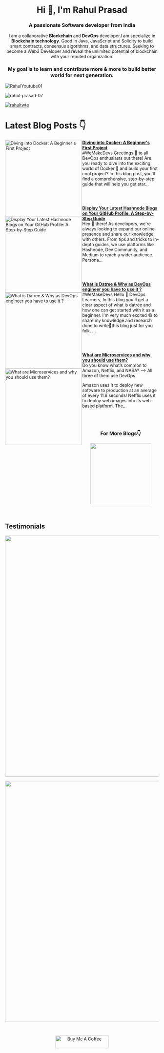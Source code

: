 <h1 align="center">Hi 👋, I'm Rahul Prasad</h1>
<h3 align="center">A passionate Software developer from India</h3>

<div align="center">

I am a collaborative **Blockchain** and  **DevOps**  developer.I am specialize in **Blockchain technology**. Good in Java, JavaScript and Solidity to build smart contracts, consensus algorithms, and data structures. Seeking to become a Web3 Developer and reveal the unlimited potential of blockchain with your reputed organization.

### My goal is to learn and contribute more & more to build better world for next generation.
</div>


![RahulYoutube01](https://user-images.githubusercontent.com/101723031/187357459-4676f439-31c3-4b09-a82a-709f07e1e15f.png)


<p align="left"> 
  <img src="https://komarev.com/ghpvc/?username=rahul-prasad-07&label=Profile%20views&color=0e75b6&style=flat" alt="rahul-prasad-07" /> 
</p>

<p align="left"> <a href="https://twitter.com/rahultwte" target="blank"><img src="https://img.shields.io/twitter/follow/rahultwte?logo=twitter&style=for-the-badge" alt="rahultwte" /></a> </p>

# Latest Blog Posts 👇
<!-- HASHNODE_BLOG:START -->
<p align="left">
<a href="https://rahulprasad.hashnode.dev//diving-into-docker-a-beginners-first-project" title="Diving into Docker: A Beginner's First Project"><img src="https://cdn.hashnode.com/res/hashnode/image/upload/v1677321844020/9fc45144-4ab7-4389-bb3a-f1ce63ca2cae.png" alt="Diving into Docker: A Beginner's First Project" width="250px" align="left" /></a>
<a href="https://rahulprasad.hashnode.dev//diving-into-docker-a-beginners-first-project" title="Diving into Docker: A Beginner's First Project"><strong>Diving into Docker: A Beginner's First Project</strong></a>
<br/> #WeMakeDevs
Greetings 👋 to all DevOps enthusiasts out there! Are you ready to dive into the exciting world of Docker 🐳 and build your first cool project?
In this blog post, you'll find a comprehensive, step-by-step guide that will help you get star... </p> <br/> <br/>
<p align="left">
<a href="https://rahulprasad.hashnode.dev//display-your-latest-hashnode-blogs-on-your-github-profile-a-step-by-step-guide" title="Display Your Latest Hashnode Blogs on Your GitHub Profile: A Step-by-Step Guide"><img src="https://cdn.hashnode.com/res/hashnode/image/upload/v1677419149842/41fa6a6f-83f6-4fcc-97d2-4c90fe9bbed5.png" alt="Display Your Latest Hashnode Blogs on Your GitHub Profile: A Step-by-Step Guide" width="250px" align="left" /></a>
<a href="https://rahulprasad.hashnode.dev//display-your-latest-hashnode-blogs-on-your-github-profile-a-step-by-step-guide" title="Display Your Latest Hashnode Blogs on Your GitHub Profile: A Step-by-Step Guide"><strong>Display Your Latest Hashnode Blogs on Your GitHub Profile: A Step-by-Step Guide</strong></a>
<br/> Hey 👋 there!
As developers, we're always looking to expand our online presence and share our knowledge with others. From tips and tricks to in-depth guides, we use platforms like Hashnode, Dev Community, and Medium to reach a wider audience. Persona... </p> <br/> <br/>
<p align="left">
<a href="https://rahulprasad.hashnode.dev//what-is-datree-why-as-devops-engineer-you-have-to-use-it" title="What is Datree & Why as DevOps engineer you have  to use it ?"><img src="https://cdn.hashnode.com/res/hashnode/image/upload/v1676470329404/e06c25a3-38d5-4057-9b4b-c658257d947b.png" alt="What is Datree & Why as DevOps engineer you have  to use it ?" width="250px" align="left" /></a>
<a href="https://rahulprasad.hashnode.dev//what-is-datree-why-as-devops-engineer-you-have-to-use-it" title="What is Datree & Why as DevOps engineer you have  to use it ?"><strong>What is Datree & Why as DevOps engineer you have  to use it ?</strong></a>
<br/> #WeMakeDevs
Hello 👋 DevOps Learners, In this blog you'll get a clear aspect of what is datree and how one can get started with it as a beginner.
I'm very much excited 😃 to share my knowledge and research done to write📝this blog just for you folk.
... </p> <br/> <br/>
<p align="left">
<a href="https://rahulprasad.hashnode.dev//what-are-microservices-and-why-you-should-use-them" title="What are Microservices and why you should use them?"><img src="https://cdn.hashnode.com/res/hashnode/image/upload/v1669634129401/lF5OaG2Nz.png" alt="What are Microservices and why you should use them?" width="250px" align="left" /></a>
<a href="https://rahulprasad.hashnode.dev//what-are-microservices-and-why-you-should-use-them" title="What are Microservices and why you should use them?"><strong>What are Microservices and why you should use them?</strong></a>
<br/> Do you know what’s common to Amazon, Netflix, and NASA?
--> All three of them use DevOps. 

Amazon uses it to deploy new software to production at an average of every 11.6 seconds!
Netflix uses it to deploy web images into its web-based platform. The... </p> <br/> <br/>
<!-- HASHNODE_BLOG:END -->


<h3 align="center">For More Blogs👇</h3>
  
<p align="center"><a href="https://rahulprasad.hashnode.dev"><img src="https://user-images.githubusercontent.com/99068989/210178252-3748aa2f-bf99-4308-9df3-69bc027902dc.png" width="200px"></a></p><br/>


## Testimonials

<p align="left"><a href="https://rahulprasad.hashnode.dev"><img src="https://user-images.githubusercontent.com/99068989/210179086-d93c54bb-389c-4252-bd6b-4a796cbc329a.png" width="790px"></a></p>
<p align="right"><a href="https://rahulprasad.hashnode.dev"><img src="https://user-images.githubusercontent.com/99068989/210179150-7f4599a6-919d-4c74-98d5-ada220efa99d.png" width="790px"></a></p><br/>

<p align="center"><a href="https://www.buymeacoffee.com/rahultwte/" target="_blank"><img src="https://cdn.buymeacoffee.com/buttons/default-orange.png" alt="Buy Me A Coffee" height="41" width="174"></a></p>


